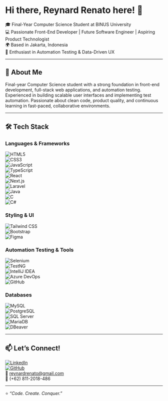 # Hi there, Reynard Renato here! 👋

🎓 Final-Year Computer Science Student at BINUS University  
💻 Passionate Front-End Developer | Future Software Engineer | Aspiring Product Technologist  
🌍 Based in Jakarta, Indonesia  
🔧 Enthusiast in Automation Testing & Data-Driven UX

---

## 🚀 About Me  
  
Final-year Computer Science student with a strong foundation in front-end development, full-stack web applications, and automation testing. Experienced in building scalable user interfaces and implementing test automation. Passionate about clean code, product quality, and continuous learning in fast-paced, collaborative environments.


---

## 🛠️ Tech Stack

### Languages & Frameworks  
![HTML5](https://img.shields.io/badge/HTML5-E34F26?style=flat&logo=html5&logoColor=white)  
![CSS3](https://img.shields.io/badge/CSS3-1572B6?style=flat&logo=css3&logoColor=white)  
![JavaScript](https://img.shields.io/badge/JavaScript-F7DF1E?style=flat&logo=javascript&logoColor=000)  
![TypeScript](https://img.shields.io/badge/TypeScript-007ACC?style=flat&logo=typescript&logoColor=white)  
![React](https://img.shields.io/badge/React-20232A?style=flat&logo=react&logoColor=61DAFB)  
![Next.js](https://img.shields.io/badge/Next.js-000000?style=flat&logo=nextdotjs&logoColor=white)  
![Laravel](https://img.shields.io/badge/Laravel-FF2D20?style=flat&logo=laravel&logoColor=white)  
![Java](https://img.shields.io/badge/Java-ED8B00?style=flat&logo=java&logoColor=white)  
![C](https://img.shields.io/badge/C-00599C?style=flat&logo=c&logoColor=white)  
![C#](https://img.shields.io/badge/C%23-68217A?style=flat&logo=c-sharp&logoColor=white)

### Styling & UI  
![Tailwind CSS](https://img.shields.io/badge/Tailwind_CSS-38B2AC?style=flat&logo=tailwind-css&logoColor=white)  
![Bootstrap](https://img.shields.io/badge/Bootstrap-563D7C?style=flat&logo=bootstrap&logoColor=white)  
![Figma](https://img.shields.io/badge/Figma-F24E1E?style=flat&logo=figma&logoColor=white)

### Automation Testing & Tools  
![Selenium](https://img.shields.io/badge/Selenium-43B02A?style=flat&logo=selenium&logoColor=white)  
![TestNG](https://img.shields.io/badge/TestNG-E34F26?style=flat&logo=testng&logoColor=white)  
![IntelliJ IDEA](https://img.shields.io/badge/IntelliJ_IDEA-000000?style=flat&logo=intellij-idea&logoColor=white)  
![Azure DevOps](https://img.shields.io/badge/Azure_DevOps-0078D7?style=flat&logo=azure-devops&logoColor=white)  
![GitHub](https://img.shields.io/badge/GitHub-181717?style=flat&logo=github&logoColor=white)

### Databases  
![MySQL](https://img.shields.io/badge/MySQL-4479A1?style=flat&logo=mysql&logoColor=white)  
![PostgreSQL](https://img.shields.io/badge/PostgreSQL-316192?style=flat&logo=postgresql&logoColor=white)  
![SQL Server](https://img.shields.io/badge/SQL_Server-CC2927?style=flat&logo=microsoft-sql-server&logoColor=white)  
![MariaDB](https://img.shields.io/badge/MariaDB-003545?style=flat&logo=mariadb&logoColor=white)  
![DBeaver](https://img.shields.io/badge/DBeaver-8C929D?style=flat&logo=dbeaver&logoColor=white)

---

## 📫 Let’s Connect!

[![LinkedIn](https://img.shields.io/badge/LinkedIn-blue?style=flat&logo=linkedin&logoColor=white)](https://linkedin.com/in/reynardrenato)  
[![GitHub](https://img.shields.io/badge/GitHub-181717?style=flat&logo=github&logoColor=white)](https://github.com/Reynard21)  
📧 reynardrenato@gmail.com  
📱 (+62) 811-2018-486

---

⭐️ *“Code. Create. Conquer.”*
